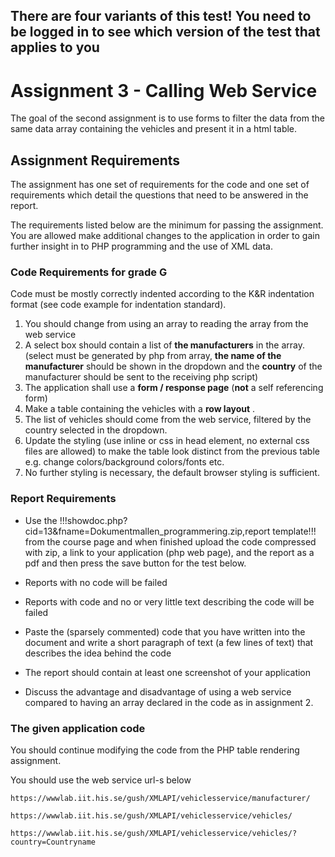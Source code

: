 ## There are four variants of this test! You need to be logged in to see which version of the test that applies to you

# Assignment 3 - Calling Web Service
The goal of the second assignment is to use forms to filter the data from the same data array containing the vehicles and present it in a html table.

## Assignment Requirements
The assignment has one set of requirements for the code and one set of requirements which detail the questions that need to be answered in the report.

The requirements listed below are the minimum for passing the assignment. You are allowed make additional changes to the application in order to gain further insight in to PHP programming and the use of XML data.

### Code Requirements for grade G

Code must be mostly correctly indented according to the K&R indentation format (see code example for indentation standard).

1. You should change from using an array to reading the array from the web service
2. A select box should contain a list of **the manufacturers** in the array. (select must be generated by php from array, **the name of the manufacturer** should be shown in the dropdown and the **country** of the manufacturer should be sent to the receiving php script)
3. The application shall use a **form / response page** (**not** a self referencing form)
4. Make a table containing the vehicles with a **row layout** .
5. The list of vehicles should come from the web service, filtered by the country selected in the dropdown.
6. Update the styling (use inline or css in head element, no external css files are allowed) to make the table look distinct from the previous table e.g. change colors/background colors/fonts etc.
7. No further styling is necessary, the default browser styling is sufficient.

### Report Requirements
* Use the !!!showdoc.php?cid=13&fname=Dokumentmallen_programmering.zip,report template!!! from the course page and when finished upload the code compressed with zip, a link to your application (php web page), and the report as a pdf and then press the save button for the test below.
* Reports with no code will be failed
* Reports with code and no or very little text describing the code will be failed
* Paste the (sparsely commented) code that you have written into the document and write a short paragraph of text (a few lines of text) that describes the idea behind the code
* The report should contain at least one screenshot of your application

* Discuss the advantage and disadvantage of using a web service compared to having an array declared in the code as in assignment 2.

### The given application code

You should continue modifying the code from the PHP table rendering assignment.

You should use the web service url-s below

~~~
https://wwwlab.iit.his.se/gush/XMLAPI/vehiclesservice/manufacturer/

https://wwwlab.iit.his.se/gush/XMLAPI/vehiclesservice/vehicles/

https://wwwlab.iit.his.se/gush/XMLAPI/vehiclesservice/vehicles/?country=Countryname
~~~